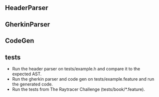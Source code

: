 ## HeaderParser

## GherkinParser

## CodeGen

## tests

- Run the header parser on tests/example.h and compare it to the expected AST. 
- Run the gherkin parser and code gen on tests/example.feature and run the generated code. 
- Run the tests from The Raytracer Challenge (tests/book/*.feature).

